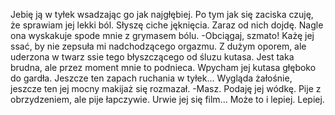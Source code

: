 Jebię ją w tyłek wsadzając go jak najgłębiej. Po tym jak się zaciska czuję, że sprawiam jej lekki ból. Słyszę ciche jęknięcia. Zaraz od nich dojdę. Nagle ona wyskakuje spode mnie z grymasem bólu.
-Obciągaj, szmato!
Każę jej ssać, by nie zepsuła mi nadchodzącego orgazmu. Z dużym oporem, ale uderzona w twarz ssie tego błyszczącego od śluzu kutasa. Jest taka brudna, ale przez moment mnie to podnieca. Wpycham jej kutasa głęboko do gardła. Jeszcze ten zapach ruchania w tyłek...
Wygląda żałośnie, jeszcze ten jej mocny makijaż się rozmazał.
-Masz.
Podaję jej wódkę. Pije z obrzydzeniem, ale pije łapczywie. Urwie jej się film... Może to i lepiej. Lepiej.

